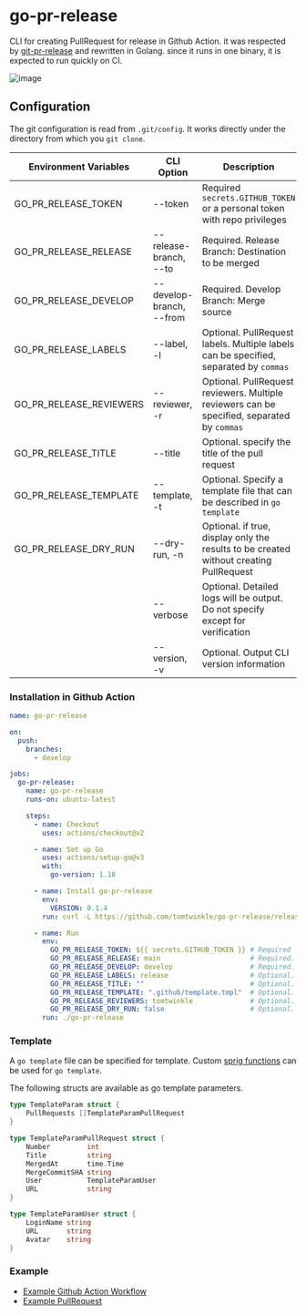 # go-pr-release
CLI for creating PullRequest for release in Github Action.
it was respected by [git-pr-release](https://github.com/x-motemen/git-pr-release) and rewritten in Golang.
since it runs in one binary, it is expected to run quickly on CI.

![image](https://user-images.githubusercontent.com/47764757/179726677-2d5ee674-6f7a-4d3c-9c18-c7a979a8f25b.png)

## Configuration
The git configuration is read from `.git/config`.
It works directly under the directory from which you `git clone`.

| Environment Variables | CLI Option | Description |
|---|---|---|
| GO_PR_RELEASE_TOKEN     | --token                  | Required `secrets.GITHUB_TOKEN` or a personal token with repo privileges |
| GO_PR_RELEASE_RELEASE   | --release-branch, --to   | Required. Release Branch: Destination to be merged |
| GO_PR_RELEASE_DEVELOP   | --develop-branch, --from | Required. Develop Branch: Merge source |
| GO_PR_RELEASE_LABELS    | --label, -l              | Optional. PullRequest labels. Multiple labels can be specified, separated by `commas` |
| GO_PR_RELEASE_REVIEWERS | --reviewer, -r           | Optional. PullRequest reviewers. Multiple reviewers can be specified, separated by `commas` |
| GO_PR_RELEASE_TITLE     | --title                  | Optional. specify the title of the pull request |
| GO_PR_RELEASE_TEMPLATE  | --template, -t           | Optional. Specify a template file that can be described in `go template` |
| GO_PR_RELEASE_DRY_RUN   | --dry-run, -n            | Optional. if true, display only the results to be created without creating PullRequest |
|                         | --verbose                | Optional. Detailed logs will be output. Do not specify except for verification |
|                         | --version, -v            | Optional. Output CLI version information |

### Installation in Github Action

```yaml
name: go-pr-release

on:
  push:
    branches:
      - develop

jobs:
  go-pr-release:
    name: go-pr-release
    runs-on: ubuntu-latest

    steps:
      - name: Checkout
        uses: actions/checkout@v2

      - name: Set up Go
        uses: actions/setup-go@v3
        with:
          go-version: 1.18

      - name: Install go-pr-release
        env:
          VERSION: 0.1.4
        run: curl -L https://github.com/tomtwinkle/go-pr-release/releases/download/v${VERSION}/go-pr-release_${VERSION}_linux_amd64.tar.gz | tar -xz

      - name: Run
        env:
          GO_PR_RELEASE_TOKEN: ${{ secrets.GITHUB_TOKEN }} # Required
          GO_PR_RELEASE_RELEASE: main                      # Required. Release Branch: Destination to be merged
          GO_PR_RELEASE_DEVELOP: develop                   # Required. Develop Branch: Merge source
          GO_PR_RELEASE_LABELS: release                    # Optional. PullRequest labels. Multiple labels can be specified, separated by `commas`
          GO_PR_RELEASE_TITLE: ""                          # Optional. specify the title of the pull request
          GO_PR_RELEASE_TEMPLATE: ".github/template.tmpl"  # Optional. Specify a template file that can be described in `go template`
          GO_PR_RELEASE_REVIEWERS: tomtwinkle              # Optional. PullRequest reviewers. Multiple reviewers can be specified, separated by `commas`
          GO_PR_RELEASE_DRY_RUN: false                     # Optional. if true, display only the results to be created without creating PullRequest
        run: ./go-pr-release
```


### Template

A `go template` file can be specified for template.
Custom [sprig functions](https://github.com/Masterminds/sprig) can be used for `go template`.

The following structs are available as go template parameters.

```go
type TemplateParam struct {
	PullRequests []TemplateParamPullRequest
}

type TemplateParamPullRequest struct {
	Number         int
	Title          string
	MergedAt       time.Time
	MergeCommitSHA string
	User           TemplateParamUser
	URL            string
}

type TemplateParamUser struct {
	LoginName string
	URL       string
	Avatar    string
}
```

### Example

- [Example Github Action Workflow](https://github.com/tomtwinkle/go-pr-release-test/tree/develop/.github)
- [Example PullRequest](https://github.com/tomtwinkle/go-pr-release-test/pull/16)
